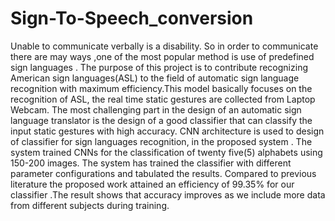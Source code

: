 # Sign-To-Speech_conversion
Unable to communicate verbally is a disability. So in order to communicate there are may ways ,one of the most popular method is use of predefined sign languages . The purpose of this project is to contribute recognizing American sign languages(ASL) to the field of automatic sign language recognition with maximum efficiency.This model basically focuses on the recognition of ASL,  the real time static gestures  are collected from Laptop Webcam. The most challenging part in the design of an automatic sign language translator is the design of a good classifier that can classify the input static gestures with high accuracy. CNN architecture is used to  design of classifier for sign languages recognition, in the proposed system . The system trained CNNs  for the classification of twenty five(5) alphabets using 150-200 images. The system has trained the classifier with different parameter configurations and tabulated the results. Compared to previous literature the proposed work attained an efficiency of 99.35% for our classifier .The result shows that accuracy improves as we include more data from different subjects during training.
